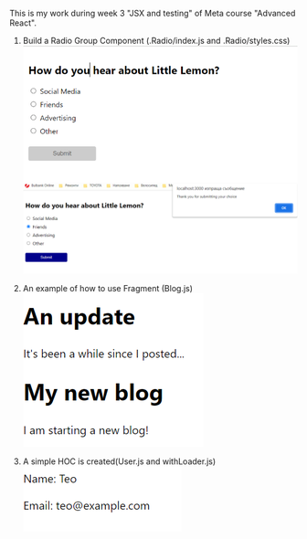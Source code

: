 This is my work during week 3 "JSX and testing" of Meta course "Advanced React".

1. Build a Radio Group Component (.Radio/index.js and .Radio/styles.css)
![Alt text](image.png)
![Alt text](image-1.png)

2. An example of how to use Fragment (Blog.js)
![Alt text](image-3.png)

3. A simple HOC is created(User.js and withLoader.js)
![Alt text](image-2.png)